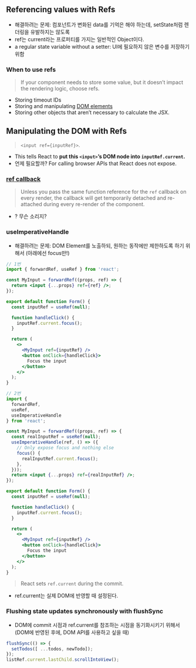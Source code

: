 ## Referencing values with Refs
- 해결하려는 문제: 컴포넌트가 변화된 data를 기억은 해야 하는데, setState처럼 렌더링을 유발하지는 않도록
- ref는 current라는 프로퍼티를 가지는 일반적인 Object이다.
- a regular state variable without a setter: UI에 필요하지 않은 변수를 저장하기 위함

### When to use refs
> If your component needs to store some value, but it doesn’t impact the rendering logic, choose refs.

- Storing timeout IDs
- Storing and manipulating [DOM elements](https://developer.mozilla.org/docs/Web/API/Element)
- Storing other objects that aren’t necessary to calculate the JSX.

## Manipulating the DOM with Refs
> `<input ref={inputRef}>`. 
- This tells React to **put this `<input>`’s DOM node into `inputRef.current`.**
- 언제 필요할까? For calling browser APIs that React does not expose.

### [ref callback](https://react-ko.dev/reference/react-dom/components/common#ref-callback)

> Unless you pass the same function reference for the `ref` callback on every render, the callback will get temporarily detached and re-attached during every re-render of the component.

- ? 무슨 소리지?

### useImperativeHandle
- 해결하려는 문제: DOM Element를 노출하되, 원하는 동작에만 제한하도록 하기 위해서 (아래에선 focus만!)

```jsx
// 1번
import { forwardRef, useRef } from 'react';

const MyInput = forwardRef((props, ref) => {
  return <input {...props} ref={ref} />;
});

export default function Form() {
  const inputRef = useRef(null);

  function handleClick() {
    inputRef.current.focus();
  }

  return (
    <>
      <MyInput ref={inputRef} />
      <button onClick={handleClick}>
        Focus the input
      </button>
    </>
  );
}

// 2번
import {
  forwardRef, 
  useRef, 
  useImperativeHandle
} from 'react';

const MyInput = forwardRef((props, ref) => {
  const realInputRef = useRef(null);
  useImperativeHandle(ref, () => ({
    // Only expose focus and nothing else
    focus() {
      realInputRef.current.focus();
    },
  }));
  return <input {...props} ref={realInputRef} />;
});

export default function Form() {
  const inputRef = useRef(null);

  function handleClick() {
    inputRef.current.focus();
  }

  return (
    <>
      <MyInput ref={inputRef} />
      <button onClick={handleClick}>
        Focus the input
      </button>
    </>
  );
}

```

> React sets `ref.current` during the commit.
- ref.current는 실제 DOM에 반영할 때 설정된다.

### Flushing state updates synchronously with flushSync
- DOM에 commit 시점과 ref.current를 참조하는 시점을 동기화시키기 위해서 (DOM에 반영된 후에, DOM API를 사용하고 싶을 때)
```jsx
flushSync(() => {
  setTodos([ ...todos, newTodo]);
});
listRef.current.lastChild.scrollIntoView();
```